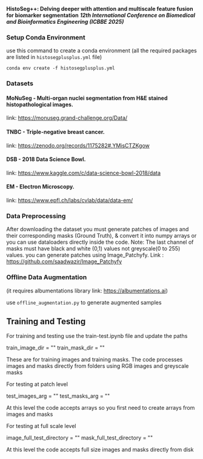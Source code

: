 **HistoSeg++: Delving deeper with attention and multiscale feature fusion for biomarker segmentation**
***12th International Conference on Biomedical and Bioinformatics Engineering (ICBBE 2025)***


### Setup Conda Environment
use this command to create a conda environment (all the required packages are listed in `histosegplusplus.yml` file)
```
conda env create -f histosegplusplus.yml
```

### Datasets

#### MoNuSeg - Multi-organ nuclei segmentation from H&E stained histopathological images.
link: https://monuseg.grand-challenge.org/Data/

#### TNBC - Triple-negative breast cancer.
link: https://zenodo.org/records/1175282#.YMisCTZKgow

#### DSB - 2018 Data Science Bowl.
link: https://www.kaggle.com/c/data-science-bowl-2018/data

#### EM - Electron Microscopy.
link: https://www.epfl.ch/labs/cvlab/data/data-em/

### Data Preprocessing
After downloading the dataset you must generate patches of images and their corresponding masks (Ground Truth), & convert it into numpy arrays or you can use dataloaders directly inside the code. Note: The last channel of masks must have black and white (0,1) values not greyscale(0 to 255) values. 
you can generate patches using Image_Patchyfy. Link : https://github.com/saadwazir/Image_Patchyfy

### Offline Data Augmentation
(it requires albumentations library link: https://albumentations.ai)

use `offline_augmentation.py` to generate augmented samples


## Training and Testing

For training and testing use the train-test.ipynb file and update the paths

train_image_dir = ""
train_mask_dir = ""

These are for training images and training masks. The code processes images and masks directly from folders using RGB images and greyscale masks

For testing at patch level

test_images_arg = ""
test_masks_arg = ""

At this level the code accepts arrays so you first need to create arrays from images and masks

For testing at full scale level

image_full_test_directory = ""
mask_full_test_directory = ""

At this level the code accepts full size images and masks directly from disk
